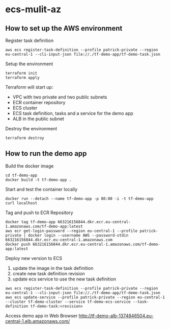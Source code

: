 # ecs-mulit-az

## How to set up the AWS environment

Register task definition
```shell
aws ecs register-task-definition --profile patrick-private --region eu-central-1 --cli-input-json file://./tf-demo-app/tf-demo-task.json
```

Setup the environment
```shell
terraform init
terraform apply
```

Terraform will start up:
* VPC with two private and two public subnets
* ECR container repository
* ECS cluster
* ECS task definition, tasks and a service for the demo app
* ALB in the public subnet

Destroy the environment
```shell
terraform destroy
```

## How to run the demo app

Build the docker image
```shell
cd tf-demo-app
docker build -t tf-demo-app .
```

Start and test the container locally
```shell
docker run --detach --name tf-demo-app -p 80:80 -i -t tf-demo-app
curl localhost
```

Tag and push to ECR Repository
```shell
docker tag tf-demo-app 663216156844.dkr.ecr.eu-central-1.amazonaws.com/tf-demo-app:latest
aws ecr get-login-password --region eu-central-1 --profile patrick-private | docker login --username AWS --password-stdin 663216156844.dkr.ecr.eu-central-1.amazonaws.com
docker push 663216156844.dkr.ecr.eu-central-1.amazonaws.com/tf-demo-app:latest
```

Deploy new version to ECS
1. update the image in the task definition
2. create new task definition revision
3. update ecs service to use the new task definition
```shell
aws ecs register-task-definition --profile patrick-private --region eu-central-1 --cli-input-json file://./tf-demo-app/tf-demo-task.json
aws ecs update-service --profile patrick-private --region eu-central-1 --cluster tf-demo-cluster --service tf-demo-ecs-service --task-definition tf-demo-task:<revision>
```

Access demo app in Web Browser http://tf-demo-alb-1374846504.eu-central-1.elb.amazonaws.com/
